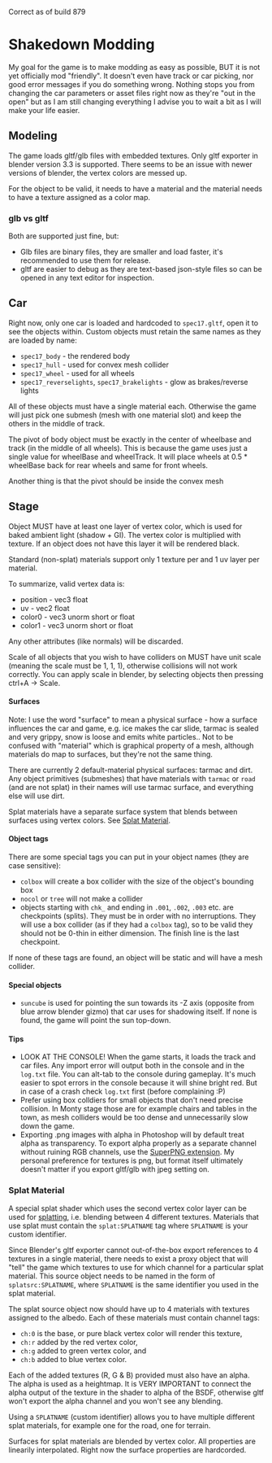 Correct as of build 879

# Shakedown Modding

My goal for the game is to make modding as easy as possible, BUT it is not yet officially mod "friendly". It doesn't even have track or car picking, nor good error messages if you do something wrong. Nothing stops you from changing the car parameters or asset files right now as they're "out in the open" but as I am still changing everything I advise you to wait a bit as I will make your life easier.

## Modeling

The game loads gltf/glb files with embedded textures. Only gltf exporter in blender version 3.3 is supported. There seems to be an issue with newer versions of blender, the vertex colors are messed up.

For the object to be valid, it needs to have a material and the material needs to have a texture assigned as a color map.

### glb vs gltf

Both are supported just fine, but:
* Glb files are binary files, they are smaller and load faster, it's recommended to use them for release.
* gltf are easier to debug as they are text-based json-style files so can be opened in any text editor for inspection.

## Car

Right now, only one car is loaded and hardcoded to `spec17.gltf`, open it to see  the objects within. Custom objects must retain the same names as they are loaded by name:

* `spec17_body` - the rendered body
* `spec17_hull` - used for convex mesh collider
* `spec17_wheel` - used for all wheels
* `spec17_reverselights`, `spec17_brakelights` - glow as brakes/reverse lights

All of these objects must have a single material each. Otherwise the game will just pick one submesh (mesh with one material slot) and keep the others in the middle of track.

The pivot of body object must be exactly in the center of wheelbase and track (in the middle of all wheels). This is because the game uses just a single value for wheelBase and wheelTrack. It will place wheels at 0.5 * wheelBase back for rear wheels and same for front wheels.

Another thing is that the pivot should be inside the convex mesh

## Stage

Object MUST have at least one layer of vertex color, which is used for baked ambient light (shadow + GI). The vertex color is multiplied with texture. If an object does not have this layer it will be rendered black.

Standard (non-splat) materials support only 1 texture per and 1 uv layer per material.

To summarize, valid vertex data is:
- position - vec3 float
- uv - vec2 float
- color0 - vec3 unorm short or float
- color1 - vec3 unorm short or float

Any other attributes (like normals) will be discarded.

Scale of all objects that you wish to have colliders on MUST have unit scale (meaning the scale must be 1, 1, 1), otherwise collisions will not work correctly. You can apply scale in blender, by selecting objects then pressing ctrl+A -> Scale.

#### Surfaces

Note: I use the word "surface" to mean a physical surface - how a surface influences the car and game, e.g. ice makes the car slide, tarmac is sealed and very grippy, snow is loose and emits white particles.. Not to be confused with "material" which is graphical property of a mesh, although materials do map to surfaces, but they're not the same thing.

There are currently 2 default-material physical surfaces: tarmac and dirt. Any object primitives (submeshes) that have materials with `tarmac` or `road` (and are not splat) in their names will use tarmac surface, and everything else will use dirt.

Splat materials have a separate surface system that blends between surfaces using vertex colors. See [Splat Material](#Splat-Material).

#### Object tags

There are some special tags you can put in your object names (they are case sensitive):
- `colbox` will create a box collider with the size of the object's bounding box
- `nocol` or `tree` will not make a collider
- objects starting with `chk_` and ending in `.001`, `.002`, `.003` etc. are checkpoints (splits). They must be in order with no interruptions. They will use a box collider (as if they had a `colbox` tag), so to be valid they should not be 0-thin in either dimension. The finish line is the last checkpoint.

If none of these tags are found, an object will be static and will have a mesh collider.

#### Special objects
- `suncube` is used for pointing the sun towards its -Z axis (opposite from blue arrow blender gizmo) that car uses for shadowing itself. If none is found, the game will point the sun top-down.

#### Tips
* LOOK AT THE CONSOLE! When the game starts, it loads the track and car files. Any import error will output both in the console and in the `log.txt` file. You can alt-tab to the console during gameplay. It's much easier to spot errors in the console because it will shine bright red. But in case of a crash check `log.txt` first (before complaining :P)
* Prefer using box colldiers for small objects that don't need precise collision. In Monty stage those are for example chairs and tables in the town, as mesh colliders would be too dense and unnecessarily slow down the game.
* Exporting .png images with alpha in Photoshop will by default treat alpha as transparency. To export alpha properly as a separate channel without ruining RGB channels, use the [SuperPNG extension](http://www.fnordware.com/superpng/). My personal preference for textures is png, but format itself ultimately doesn't matter if you export gltf/glb with jpeg setting on.

### Splat Material

A special splat shader which uses the second vertex color layer can be used for [splatting](https://en.wikipedia.org/wiki/Texture_splatting), i.e. blending between 4 different textures. Materials that use splat must contain the `splat:SPLATNAME` tag where `SPLATNAME` is your custom identifier. 

Since Blender's gltf exporter cannot out-of-the-box export references to 4 textures in a single material, there needs to exist a proxy object that will "tell" the game which textures to use for which channel for a particular splat material. This source object needs to be named in the form of `splatsrc:SPLATNAME`, where `SPLATNAME` is the same identifier you used in the splat material.

The splat source object now should have up to 4 materials with textures assigned to the albedo. Each of these materials must contain channel tags:
- `ch:0` is the base, or pure black vertex color will render this texture,
- `ch:r` added by the red vertex color,
- `ch:g` added to green vertex color, and
- `ch:b` added to blue vertex color.

Each of the added textures (R, G & B) provided must also have an alpha. The alpha is used as a heightmap. It is VERY IMPORTANT to connect the alpha output of the texture in the shader to alpha of the BSDF, otherwise gltf won't export the alpha channel and you won't see any blending.

Using a `SPLATNAME` (custom identifier) allows you to have multiple different splat materials, for example one for the road, one for terrain.

Surfaces for splat materials are blended by vertex color. All properties are linearily interpolated. Right now the surface properties are hardcorded.